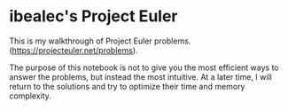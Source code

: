 # ibealec's Project Euler
This is my walkthrough of Project Euler problems. (https://projecteuler.net/problems).

The purpose of this notebook is not to give you the most efficient ways to answer the problems, but instead the most intuitive.
At a later time, I will return to the solutions and try to optimize their time and memory complexity.